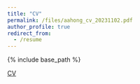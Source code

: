 ```yaml
---
title: "CV"
permalink: /files/aahong_cv_20231102.pdf
author_profile: true
redirect_from:
  - /resume
---
```


{% include base_path %}

[CV](../files/aahong_cv_20231102.pdf)